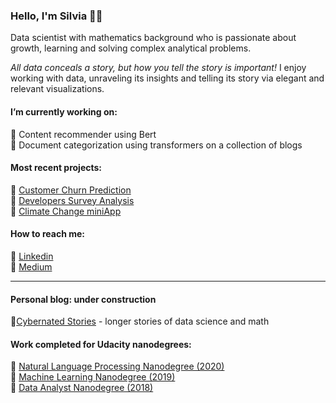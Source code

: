 ### Hello, I'm Silvia 👋👩

Data scientist with mathematics background who is passionate about growth, learning and solving complex analytical problems. 

*All data conceals a story, but how you tell the story is important!* I enjoy working with data, unraveling its insights and telling its story via elegant and relevant visualizations. 

#### I’m currently working on:
   🔸 Content recommender using Bert  
   🔸 Document categorization using transformers on a collection of blogs
  
#### Most recent projects:
🔹 [Customer Churn Prediction](https://github.com/SolanaO/Customer_Churn_Prediction)  
🔹 [Developers Survey Analysis](https://github.com/SolanaO/Developers_Survey_Analysis)  
🔹 [Climate Change miniApp](https://climatechangewbapp.herokuapp.com/) 


#### How to reach me:
  🔹 [Linkedin](https://www.linkedin.com/in/silviaeonofrei/)  
  🔹 [Medium](https://medium.com/@silviaonofrei) 
  
***
  
#### Personal blog: under construction
  🔸[Cybernated Stories](https://solanao.github.io/cybernated_stories/) - longer stories of data science and math 
 
#### Work completed for Udacity nanodegrees:    
   🔹 [Natural Language Processing Nanodegree (2020)](https://solanao.github.io/Elements_of_NLP/)   
   🔹 [Machine Learning Nanodegree (2019)](https://solanao.github.io/Elements_of_Machine_Learning/)   
   🔹 [Data Analyst Nanodegree (2018)](https://solanao.github.io/Exploratory_Data_Analysis/)



<!--
**SolanaO/SolanaO** is a ✨ _special_ ✨ repository because its `README.md` (this file) appears on your GitHub profile.

Here are some ideas to get you started:

- 🔭 I’m currently working on ...
- 🌱 I’m currently learning ...
- 👯 I’m looking to collaborate on ...
- 🤔 I’m looking for help with ...
- 💬 Ask me about ...
- 📫 How to reach me: ...
- 😄 Pronouns: ...
- ⚡ Fun fact: ...
-->






